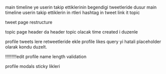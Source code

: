 main timeline ye userin takip ettiklerinin begendigi tweetleride dusur
main timeline userin takip ettiklerin in rtleri
hashtag in tweet link it topic

tweet page restructure

topic page header da header topic olacak
time created i duzenle

profile tweets lere retweetleride ekle
profile likes query yi hatali placeholder olarak kondu duzelt.

!!!!!!!!!edit profile name length validation

profile modals sticky likleri